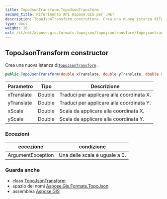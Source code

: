 ```yaml
---
title: TopoJsonTransform.TopoJsonTransform
second_title: Riferimento API Aspose.GIS per .NET
description: TopoJsonTransform costruttore. Crea una nuova istanza diTopoJsonTransform .
type: docs
weight: 10
url: /it/net/aspose.gis.formats.topojson/topojsontransform/topojsontransform/
---
```

## TopoJsonTransform constructor

Crea una nuova istanza di[`TopoJsonTransform`](../) .

```csharp
public TopoJsonTransform(double xTranslate, double yTranslate, double xScale, double yScale)
```

| Parametro | Tipo | Descrizione |
| --- | --- | --- |
| xTranslate | Double | Traduci per applicare alla coordinata X. |
| yTranslate | Double | Traduci per applicare alla coordinata Y. |
| xScale | Double | Scala da applicare alla coordinata X. |
| yScale | Double | Scala da applicare alla coordinata Y. |

### Eccezioni

| eccezione | condizione |
| --- | --- |
| ArgumentException | Una delle scale è uguale a 0. |

### Guarda anche

* class [TopoJsonTransform](../)
* spazio dei nomi [Aspose.Gis.Formats.TopoJson](../../topojsontransform/)
* assemblea [Aspose.GIS](../../../)


